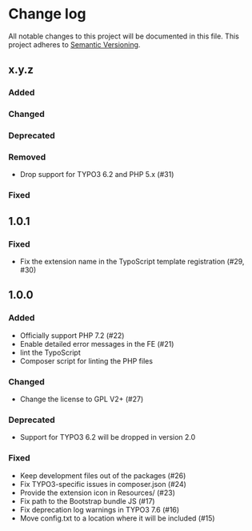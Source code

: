 # Change log

All notable changes to this project will be documented in this file.
This project adheres to [Semantic Versioning](https://semver.org/).

## x.y.z

### Added

### Changed

### Deprecated

### Removed

- Drop support for TYPO3 6.2 and PHP 5.x (#31)

### Fixed

## 1.0.1

### Fixed

- Fix the extension name in the TypoScript template registration (#29, #30)

## 1.0.0

### Added
- Officially support PHP 7.2 (#22)
- Enable detailed error messages in the FE (#21)
- lint the TypoScript
- Composer script for linting the PHP files

### Changed
- Change the license to GPL V2+ (#27)

### Deprecated
- Support for TYPO3 6.2 will be dropped in version 2.0

### Fixed
- Keep development files out of the packages (#26)
- Fix TYPO3-specific issues in composer.json (#24)
- Provide the extension icon in Resources/ (#23)
- Fix path to the Bootstrap bundle JS (#17)
- Fix deprecation log warnings in TYPO3 7.6 (#16)
- Move config.txt to a location where it will be included (#15)
